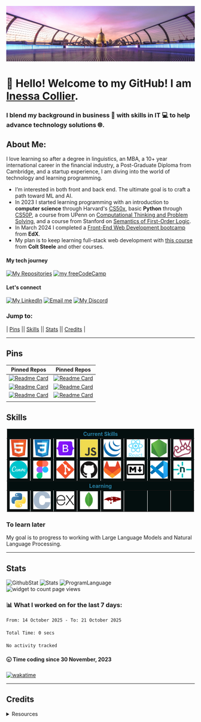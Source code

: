 ![Millenium bridge][millenium-bridge-img]
<!-- <div align="center"><img src="https://media.giphy.com/media/L1R1tvI9svkIWwpVYr/giphy.gif" alt="Header"> -->
</div>

# 👋 Hello! Welcome to my GitHub! I am [Inessa Collier][linkedin-url].

### I blend my background in business 💼 with skills in IT 💻 to help advance technology solutions 🌐.

## About Me:

I love learning so after a degree in linguistics, an MBA, a 10+ year international career in the financial industry, a Post-Graduate Diploma from Cambridge, and a startup experience, I am diving into the world of technology and learning programming.

- I’m interested in both front and back end. The ultimate goal is to craft a path toward ML and AI.
- In 2023 I started learning programming with an introduction to **computer science** through Harvard's [CS50x][CSx], basic **Python** through [CS50P][CS50P], a course from UPenn on [Computational Thinking and Problem Solving][upenn-course-url], and a course from Stanford on [Semantics of First-Order Logic][stanford-course-url].
- In March 2024 I completed a [Front-End Web Development bootcamp][bootcamp-url] from **EdX**.
- My plan is to keep learning full-stack web development with [this course][colt-steele-url] from **Colt Steele** and other courses.

#### My tech journey

[![My Repositories][my-repo-badge]][my-repo-url] [![my freeCodeCamp][freecodecamp-badge]][freecodecamp-url]

#### Let's connect

[![My LinkedIn][linkedin-badge]][linkedin-url] [![Email me][email-badge]][email-me] [![My Discord][discord-badge]][discord-url]

### **Jump to:**

| [Pins](#pins) || [Skills](#skills) || [Stats](#stats) || [Credits](#credits) |

 ---
## **Pins**

|                                                                                        Pinned Repos                                                                                        |                                                                                       Pinned Repos                                                                                       |
| :----------------------------------------------------------------------------------------------------------------------------------------------------------------------------------------: | :--------------------------------------------------------------------------------------------------------------------------------------------------------------------------------------: |
|         [![Readme Card](https://github-readme-stats.vercel.app/api/pin/?username=MoskaDowlatzay&repo=galactic-getaways&theme=tokyonight)]( https://github.com/MoskaDowlatzay/galactic-getaways )          |         [![Readme Card](https://github-readme-stats.vercel.app/api/pin/?username=sonictrain&repo=dinner-and-a-movie&theme=tokyonight)]( https://github.com/sonictrain/dinner-and-a-movie )          |
|         [![Readme Card](https://github-readme-stats.vercel.app/api/pin/?username=icollier77&repo=weather-app-5days&theme=tokyonight)](https://github.com/icollier77/weather-app-5days)           |         [![Readme Card](https://github-readme-stats.vercel.app/api/pin/?username=icollier77&repo=day-scheduler-app&theme=tokyonight)](https://github.com/icollier77/day-scheduler-app)          |
|         [![Readme Card](https://github-readme-stats.vercel.app/api/pin/?username=icollier77&repo=password-generator&theme=tokyonight)](https://github.com/icollier77/password-generator)          |          [![Readme Card](https://github-readme-stats.vercel.app/api/pin/?username=icollier77&repo=bootstrap-portfolio&theme=tokyonight)](https://github.com/icollier77/bootstrap-portfolio)
|                                                         |                                               |

## Skills

<table border="1px solid white" align="center" color="#2881a5" style="background-color: #040f0f; border: 1px solid white; border-radius: 4px">
    <tbody>
        <tr>
            <th colspan="8" style="color: #2881a5">Current Skills</th>
        </tr>
        <tr>
            <td align="center" width=100px>
                <img src="https://github.com/devicons/devicon/blob/master/icons/html5/html5-original.svg" title="HTML5" alt="HTML">
            </td>
            <td align="center" width=100px>
                <img src="https://github.com/devicons/devicon/blob/master/icons/css3/css3-original.svg" title="CSS3" alt="CSS3">
            </td>
            <td align="center" width=100px>
                <img src="https://github.com/devicons/devicon/blob/master/icons/bootstrap/bootstrap-original.svg" title="Bootstrap" alt="Bootstrap">
            </td>
            <td align="center" width=100px>
                <img src="https://github.com/devicons/devicon/blob/master/icons/javascript/javascript-original.svg" title="JavaScript" alt="JavaScript">
            </td>
            <td align="center" width=100px>
            <img src="https://github.com/devicons/devicon/blob/master/icons/jquery/jquery-original.svg" title="jQuery" alt="jQuery">
            </td>
            <td align="center" width=100px>
                <img src="https://github.com/devicons/devicon/blob/master/icons/react/react-original-wordmark.svg" title="React" alt="React">
            </td>
            <td align="center" width=100px>
            <img src="https://github.com/devicons/devicon/blob/master/icons/nodejs/nodejs-original.svg" title="NodeJS" alt="NodeJS">
            </td>
            <td align="center" width=100px>
                <img src="https://github.com/devicons/devicon/blob/master/icons/jest/jest-plain.svg" title="Jest" alt="Jest">
            </td>
        </tr>
        <tr>
            <td align="center" width=100px>
                <img src="https://github.com/devicons/devicon/blob/master/icons/canva/canva-original.svg" title="Canva" alt="Canva">
            </td>
            <td align="center" width=100px>
                <img src="https://github.com/devicons/devicon/blob/master/icons/figma/figma-original.svg" title="Figma" alt="Figma">
            </td>
            <td align="center" width=100px>
                <img src="https://github.com/devicons/devicon/blob/master/icons/git/git-original.svg" title="Git" alt="Git">
            </td>
            <td align="center" width=100px>
                <img src="https://github.com/devicons/devicon/blob/master/icons/github/github-original.svg" title="GitHub" alt="GitHub">
            </td>
            <td align="center" width=100px>
                <img src="https://github.com/devicons/devicon/blob/master/icons/gitlab/gitlab-original.svg" title="GitLab" alt="GitLab">
            </td>
            <td align="center" width=100px>
                <img src="https://github.com/devicons/devicon/blob/master/icons/markdown/markdown-original.svg" title="Markdown" alt="Markdown">
            </td>
            <td align="center" width=100px>
                <img src="https://github.com/devicons/devicon/blob/master/icons/vscode/vscode-original.svg" title="VSCode" alt="VSCode">
            </td>
            <td align="center" width=100px>
                <img src="https://github.com/devicons/devicon/blob/master/icons/netlify/netlify-original.svg" title="Netlify" alt="Netlify">
            </td>
        </tr>
        <tr>
            <th colspan="8" style="color: #2881a5">Learning</th>
        </tr>
        <tr>
            <td align="center" width=100px>
                <img src="https://github.com/devicons/devicon/blob/master/icons/python/python-original.svg" title="Python" alt="Python">
            </td>
            <td align="center" width=100px>
                <img src="https://github.com/devicons/devicon/blob/master/icons/c/c-original.svg" title="C" alt="C">
            </td>
            <td align="center" width=100px>
                <img src="https://github.com/devicons/devicon/blob/master/icons/express/express-original.svg" title="Express" alt="Express">
            </td>
            <td align="center" width=100px>
                <img src="https://github.com/devicons/devicon/blob/master/icons/mongodb/mongodb-original.svg" title="MongoDB" alt="MongoDB">
            </td>
            <td align="center" width=100px>
                <img src="https://github.com/devicons/devicon/blob/master/icons/mongoose/mongoose-original.svg" title="Mongoose" alt="Mongoose">
            </td>
            <td>
            </td>
            <td>
            </td>
            <td>
            </td>
        </tr>
    </tbody>
</table>


### To learn later

My goal is to progress to working with Large Language Models and Natural Language Processing.

---

## Stats

<section id="stats">
 <img src="https://github-profile-summary-cards.vercel.app/api/cards/profile-details?username=icollier77&theme=tokyonight" alt="GithubStat"/>
 <img src="https://github-profile-summary-cards.vercel.app/api/cards/stats?username=icollier77&theme=tokyonight" alt="Stats"/>
 <img src="https://github-profile-summary-cards.vercel.app/api/cards/repos-per-language?username=icollier77&theme=tokyonight" alt="ProgramLanguage"/>
</section>

<div>
    <img src="https://komarev.com/ghpvc/?username=icollier77&color=blueviolet&style=plastic" alt="widget to count page views"> 
</div>

<section id="waka">

### 📊 What I worked on for the last 7 days:

<!--START_SECTION:waka-->

```txt
From: 14 October 2025 - To: 21 October 2025

Total Time: 0 secs

No activity tracked
```

<!--END_SECTION:waka-->

#### 🕣 Time coding since 30 November, 2023

[![wakatime](https://wakatime.com/badge/user/018c1efa-da5d-47a2-a07a-d601111e0486.svg)](https://wakatime.com/@018c1efa-da5d-47a2-a07a-d601111e0486)

</section>

--- 
## Credits

<details>
    <summary>Resources</summary>


  
- GitHub profile template from [Laura Cole][laura-cole-url], my teacher in the [Bootcamp][bootcamp-url].
- Social media badges from [Shield.io][shield-url].
- Visit counter widget from [Anton Komarev][visits-counter-url].
- Icons for the tech skills from [devicon][skills-icons-url].
- GitHub Stats cards from [Anurag Hazra][github-stats-url].
- Wakatime stats from [Athul Cyriac Ajay][wakatime-url].
- Blog post ["5 tips for making your GitHub profile page accessible"][github-accessibility-url].
- Photo of the [Millenium Bridge][millenium-bridge-url] in London by [James Padolsey][photographer-url].
<!-- - Animated image on top of my page from [giphy.com][programmer-giphy]. -->
  
<!---
icollier77/icollier77 is a ✨ special ✨ repository because its `README.md` (this file) appears on your GitHub profile.
You can click the Preview link to take a look at your changes.
--->

<!-- MARKDOWN LINKS -->
[CSx]: https://www.edx.org/learn/computer-science/harvard-university-cs50-s-introduction-to-computer-science?index=product&queryID=56ffaba62e74d703199b19290495f9b1&position=1&results_level=first-level-results&term=cs50x&objectID=course-da1b2400-322b-459b-97b0-0c557f05d017&campaign=CS50%27s+Introduction+to+Computer+Science&source=edX&product_category=course&placement_url=https%3A%2F%2Fwww.edx.org%2Fsearch

[CS50P]: https://www.edx.org/learn/python/harvard-university-cs50-s-introduction-to-programming-with-python?index=product&queryID=22e20f032f367d97406cc05889787e61&position=1&results_level=first-level-results&term=cs50p&objectID=course-2cc794d0-316d-42f7-bbfd-25c34e4cd5df&campaign=CS50%27s+Introduction+to+Programming+with+Python&source=edX&product_category=course&placement_url=https%3A%2F%2Fwww.edx.org%2Fsearch

[upenn-course-url]: https://www.coursera.org/learn/computational-thinking-problem-solving

[stanford-course-url]: https://learning.edx.org/course/course-v1:StanfordOnline+SOHS-YPHILX0002+2T2020/home

[bootcamp-url]: https://www.edx.org/boot-camps/coding/skills-bootcamp-in-front-end-web-development

[my-repo-badge]: https://img.shields.io/badge/My_repositories-6e5494?style=for-the-badge&logo=github&logoColor=white

[my-repo-url]: https://github.com/icollier77?tab=repositories

[linkedin-badge]: https://img.shields.io/badge/LinkedIn-0077b5?style=for-the-badge&logo=LinkedIn&logoColor=white

[linkedin-url]: https://www.linkedin.com/in/inessacollier/

[freecodecamp-badge]: https://img.shields.io/badge/freeCodeCamp-5a01a7?style=for-the-badge&logo=freeCodeCamp&logoColor=white

[freecodecamp-url]: https://www.freecodecamp.org/icollier77

[discord-badge]: https://img.shields.io/badge/Discord-7289da?style=for-the-badge&logo=discord&logoColor=white

[discord-url]: https://discord.com/channels/icollier77

[email-badge]: https://img.shields.io/badge/Email-4285F4?style=for-the-badge&logo=gmail&logoColor=white

[email-me]: mailto:inessa.collier@gmail.com

[github-stats-url]: http://github-profile-summary-cards.vercel.app/api/cards/stats?username=icollier77&theme=tokyonight

[profile-stats-url]: http://github-profile-summary-cards.vercel.app/api/cards/profile-details?username=icollier77&theme=tokyonight

[top-languages-url]: http://github-profile-summary-cards.vercel.app/api/cards/repos-per-language?username=icollier77&theme=tokyonight

[laura-cole-url]: https://github.com/LauraCole1900/LauraCole1900

[chernova-url]: https://github.com/AnyaChernova/AnyaChernova 

[css-img-url]: https://github.com/devicons/devicon/blob/master/icons/css3/css3-original.svg

[html5-img-url]: https://github.com/devicons/devicon/blob/master/icons/html5/html5-original.svg

[bootstrap-img-url]: https://github.com/devicons/devicon/blob/master/icons/bootstrap/bootstrap-original.svg

[js-img-url]: https://github.com/devicons/devicon/blob/master/icons/javascript/javascript-original.svg

[typescript-img-url]: https://github.com/devicons/devicon/blob/master/icons/typescript/typescript-original.svg

[vuejs-img-url]: https://github.com/devicons/devicon/blob/master/icons/vuejs/vuejs-original.svg

[nuxtjs-img-url]: https://github.com/devicons/devicon/blob/master/icons/nuxtjs/nuxtjs-original.svg

[Sass-img-url]: https://github.com/devicons/devicon/blob/master/icons/sass/sass-original.svg

[React-img-url]: https://github.com/devicons/devicon/blob/master/icons/react/react-original.svg

[NodeJS-img-url]: https://github.com/devicons/devicon/blob/master/icons/nodejs/nodejs-original.svg

[Webpack-img-url]: https://github.com/devicons/devicon/blob/master/icons/webpack/webpack-original.svg

[git-img-url]: https://github.com/devicons/devicon/blob/master/icons/git/git-original.svg

[python-img-url]: https://github.com/devicons/devicon/blob/master/icons/python/python-original.svg

<!-- MARKDOWN IMAGES -->
[millenium-bridge-img]: assets/millenium_bridge.jpg

[programmer-giphy]: https://media.giphy.com/media/L1R1tvI9svkIWwpVYr/giphy.gif

[visits-counter-url]: https://github.com/antonkomarev/github-profile-views-counter

[skills-icons-url]: https://github.com/devicons/devicon/tree/master/icons

[ghstats-cards-url]: https://github.com/anuraghazra/github-readme-stats 

[wakatime-url]: https://github.com/athul/waka-readme?tab=readme-ov-file

[github-accessibility-url]: https://github.blog/2023-10-26-5-tips-for-making-your-github-profile-page-accessible/

[shield-url]: https://shields.io/

[colt-steele-url]: https://www.udemy.com/course/the-web-developer-bootcamp/

[millenium-bridge-url]:https://unsplash.com/photos/a-view-of-st-pauls-cathedral-from-the-millennium-bridge-in-london-tvPvROBv0F4
[photographer-url]: https://unsplash.com/@padolsey